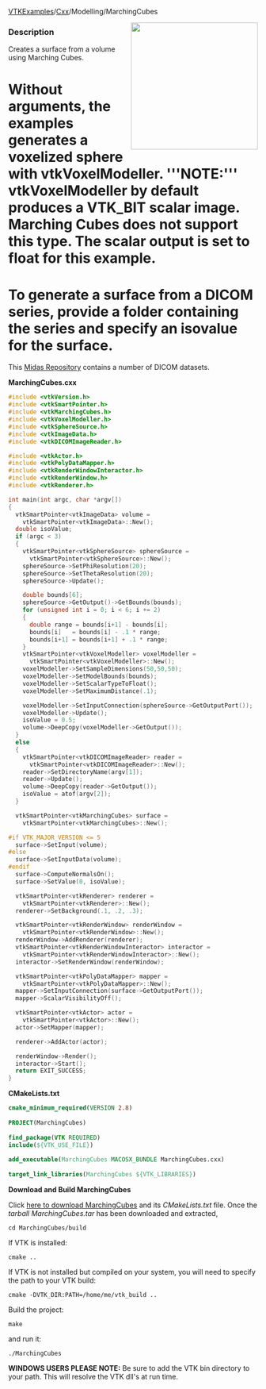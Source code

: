 [VTKExamples](/home/)/[Cxx](/Cxx)/Modelling/MarchingCubes

<img align="right" src="https://github.com/lorensen/VTKExamples/blob/gh-pages/Testing/Baseline/Modelling/TestMarchingCubes.png?raw=true" width="256" />

### Description
Creates a surface from a volume using Marching Cubes.

# Without arguments, the examples generates a voxelized  sphere with vtkVoxelModeller. '''NOTE:''' vtkVoxelModeller by default produces a VTK_BIT scalar image. Marching Cubes does not support this type. The scalar output is set to float for this example.
# To generate a surface from a DICOM series, provide a folder containing the series and specify an isovalue for the surface.

This [Midas Repository](http://placid.nlm.nih.gov/community/21) contains a number of DICOM datasets.

**MarchingCubes.cxx**
```c++
#include <vtkVersion.h>
#include <vtkSmartPointer.h>
#include <vtkMarchingCubes.h>
#include <vtkVoxelModeller.h>
#include <vtkSphereSource.h>
#include <vtkImageData.h>
#include <vtkDICOMImageReader.h>

#include <vtkActor.h>
#include <vtkPolyDataMapper.h>
#include <vtkRenderWindowInteractor.h>
#include <vtkRenderWindow.h>
#include <vtkRenderer.h>

int main(int argc, char *argv[])
{
  vtkSmartPointer<vtkImageData> volume =
    vtkSmartPointer<vtkImageData>::New();
  double isoValue;
  if (argc < 3)
  {
    vtkSmartPointer<vtkSphereSource> sphereSource =
      vtkSmartPointer<vtkSphereSource>::New();
    sphereSource->SetPhiResolution(20);
    sphereSource->SetThetaResolution(20);
    sphereSource->Update();

    double bounds[6];
    sphereSource->GetOutput()->GetBounds(bounds);
    for (unsigned int i = 0; i < 6; i += 2)
    {
      double range = bounds[i+1] - bounds[i];
      bounds[i]   = bounds[i] - .1 * range;
      bounds[i+1] = bounds[i+1] + .1 * range;
    }
    vtkSmartPointer<vtkVoxelModeller> voxelModeller =
      vtkSmartPointer<vtkVoxelModeller>::New();
    voxelModeller->SetSampleDimensions(50,50,50);
    voxelModeller->SetModelBounds(bounds);
    voxelModeller->SetScalarTypeToFloat();
    voxelModeller->SetMaximumDistance(.1);

    voxelModeller->SetInputConnection(sphereSource->GetOutputPort());
    voxelModeller->Update();
    isoValue = 0.5;
    volume->DeepCopy(voxelModeller->GetOutput());
  }
  else
  {
    vtkSmartPointer<vtkDICOMImageReader> reader =
      vtkSmartPointer<vtkDICOMImageReader>::New();
    reader->SetDirectoryName(argv[1]);
    reader->Update();
    volume->DeepCopy(reader->GetOutput());
    isoValue = atof(argv[2]);
  }

  vtkSmartPointer<vtkMarchingCubes> surface =
    vtkSmartPointer<vtkMarchingCubes>::New();

#if VTK_MAJOR_VERSION <= 5
  surface->SetInput(volume);
#else
  surface->SetInputData(volume);
#endif
  surface->ComputeNormalsOn();
  surface->SetValue(0, isoValue);

  vtkSmartPointer<vtkRenderer> renderer =
    vtkSmartPointer<vtkRenderer>::New();
  renderer->SetBackground(.1, .2, .3);

  vtkSmartPointer<vtkRenderWindow> renderWindow =
    vtkSmartPointer<vtkRenderWindow>::New();
  renderWindow->AddRenderer(renderer);
  vtkSmartPointer<vtkRenderWindowInteractor> interactor =
    vtkSmartPointer<vtkRenderWindowInteractor>::New();
  interactor->SetRenderWindow(renderWindow);

  vtkSmartPointer<vtkPolyDataMapper> mapper =
    vtkSmartPointer<vtkPolyDataMapper>::New();
  mapper->SetInputConnection(surface->GetOutputPort());
  mapper->ScalarVisibilityOff();

  vtkSmartPointer<vtkActor> actor =
    vtkSmartPointer<vtkActor>::New();
  actor->SetMapper(mapper);

  renderer->AddActor(actor);

  renderWindow->Render();
  interactor->Start();
  return EXIT_SUCCESS;
}
```
**CMakeLists.txt**
```cmake
cmake_minimum_required(VERSION 2.8)
 
PROJECT(MarchingCubes)
 
find_package(VTK REQUIRED)
include(${VTK_USE_FILE})
 
add_executable(MarchingCubes MACOSX_BUNDLE MarchingCubes.cxx)
 
target_link_libraries(MarchingCubes ${VTK_LIBRARIES})
```

**Download and Build MarchingCubes**

Click [here to download MarchingCubes](https://github.com/lorensen/VTKWikiExamplesTarballs/raw/master/MarchingCubes.tar) and its *CMakeLists.txt* file.
Once the *tarball MarchingCubes.tar* has been downloaded and extracted,
```
cd MarchingCubes/build 
```
If VTK is installed:
```
cmake ..
```
If VTK is not installed but compiled on your system, you will need to specify the path to your VTK build:
```
cmake -DVTK_DIR:PATH=/home/me/vtk_build ..
```
Build the project:
```
make
```
and run it:
```
./MarchingCubes
```
**WINDOWS USERS PLEASE NOTE:** Be sure to add the VTK bin directory to your path. This will resolve the VTK dll's at run time.

